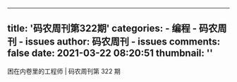 
---
title: '码农周刊第322期'
categories: 
    - 编程
    - 码农周刊 - issues
author: 码农周刊 - issues
comments: false
date: 2021-03-22 08:20:51
thumbnail: ''
---

<div>   
困在内卷里的工程师 | 码农周刊第 322 期  
</div>
            